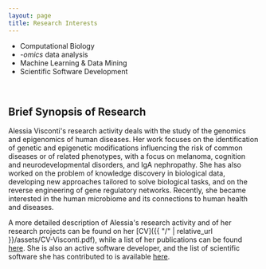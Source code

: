 ```yaml
---
layout: page
title: Research Interests 
---
```



- Computational Biology
- *-omics* data analysis
- Machine Learning & Data Mining
- Scientific Software Development


<br>

## Brief Synopsis of Research

Alessia Visconti's research activity deals with the study of the genomics and epigenomics of human diseases. Her work focuses on the identification of genetic and epigenetic modifications influencing the risk of common diseases or of related phenotypes, with a focus on melanoma, cognition and neurodevelopmental disorders, and IgA nephropathy. 
She has also worked on the problem of knowledge discovery in biological data, developing new approaches tailored to solve biological tasks, and on the reverse engineering of gene regulatory networks. 
Recently, she became interested in the human microbiome and its connections to human health and diseases.

A more detailed description of Alessia's research activity and of her research projects can be found on her [CV]({{ "/" | relative_url }}/assets/CV-Visconti.pdf), while a list of her publications can be found [here](publications.html). She is also an active software developer, and the list of scientific software she has contributed to is available [here](software.html).




<!-- ## Projects

-	*A high resolution map of copy number and structural variation in Qatari genomes and their contribution to quantitative traits and disease*, funded by *Qatar Foundation* -- 2016-2018 \\
	**Role:** Researcher

-	*An integrative genomics approach for non-invasive diagnostic biomarkers discovery in IgA nephropathy*, funded by *MRC* -- 2014-2016 \\
	**Role:** Researcher

-	*Senescence and melanoma -- An integrative systems biology approach to characterise the link between reduced biological senescence and melanoma susceptibility*, funded by *British Skin Foundation* -- 2013-2015 \\
	**Role:** Researcher

-	*Genomic analysis of Type 2 Diabetes in Qatar, towards diabetes personalized medicine*, funded by *Qatar Foundation* -- 2013-2018 \\
	**Role:** Researcher

-	*LIMPET -- Isotropic And Anisotropic Lipophilicity To Model Permeability Of New Therapeutic Peptides*, funded by *Compagnia di San Paolo* -- 2012-2013 \\
	**Role:** Researcher

-	*BioBITs -- Developing white and green biotechnologies by converging platforms from biology and information technology towards metagenomics*, funded by *Regione Piemonte* -- 2007-2011 \\
	**Role:** Researcher

-	*Realizzazione di modelli informatici per la valorizzazione della qualita' e la tracciabilita' delle produzioni in specie da frutto coltivate in Piemonte*, funded by *Regione Piemonte* -- 2004-2009 \\
	**Role:** Developer		 -->
